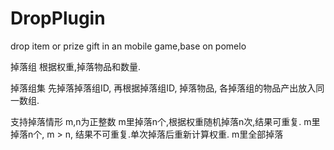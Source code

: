 # DropPlugin
drop item or prize gift in an mobile game,base on pomelo

掉落组
根据权重,掉落物品和数量.

掉落组集
先掉落掉落组ID, 再根据掉落组ID, 掉落物品, 各掉落组的物品产出放入同一数组.

支持掉落情形
m,n为正整数
m里掉落n个,根据权重随机掉落n次,结果可重复.
m里掉落n个, m > n, 结果不可重复.单次掉落后重新计算权重.
m里全部掉落
